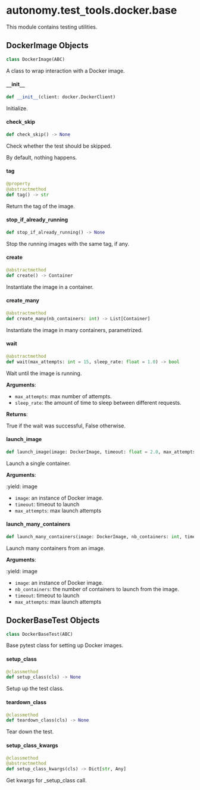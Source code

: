<a id="autonomy.test_tools.docker.base"></a>

# autonomy.test`_`tools.docker.base

This module contains testing utilities.

<a id="autonomy.test_tools.docker.base.DockerImage"></a>

## DockerImage Objects

```python
class DockerImage(ABC)
```

A class to wrap interaction with a Docker image.

<a id="autonomy.test_tools.docker.base.DockerImage.__init__"></a>

#### `__`init`__`

```python
def __init__(client: docker.DockerClient)
```

Initialize.

<a id="autonomy.test_tools.docker.base.DockerImage.check_skip"></a>

#### check`_`skip

```python
def check_skip() -> None
```

Check whether the test should be skipped.

By default, nothing happens.

<a id="autonomy.test_tools.docker.base.DockerImage.tag"></a>

#### tag

```python
@property
@abstractmethod
def tag() -> str
```

Return the tag of the image.

<a id="autonomy.test_tools.docker.base.DockerImage.stop_if_already_running"></a>

#### stop`_`if`_`already`_`running

```python
def stop_if_already_running() -> None
```

Stop the running images with the same tag, if any.

<a id="autonomy.test_tools.docker.base.DockerImage.create"></a>

#### create

```python
@abstractmethod
def create() -> Container
```

Instantiate the image in a container.

<a id="autonomy.test_tools.docker.base.DockerImage.create_many"></a>

#### create`_`many

```python
@abstractmethod
def create_many(nb_containers: int) -> List[Container]
```

Instantiate the image in many containers, parametrized.

<a id="autonomy.test_tools.docker.base.DockerImage.wait"></a>

#### wait

```python
@abstractmethod
def wait(max_attempts: int = 15, sleep_rate: float = 1.0) -> bool
```

Wait until the image is running.

**Arguments**:

- `max_attempts`: max number of attempts.
- `sleep_rate`: the amount of time to sleep between different requests.

**Returns**:

True if the wait was successful, False otherwise.

<a id="autonomy.test_tools.docker.base.launch_image"></a>

#### launch`_`image

```python
def launch_image(image: DockerImage, timeout: float = 2.0, max_attempts: int = 10) -> Generator[DockerImage, None, None]
```

Launch a single container.

**Arguments**:

:yield: image
- `image`: an instance of Docker image.
- `timeout`: timeout to launch
- `max_attempts`: max launch attempts

<a id="autonomy.test_tools.docker.base.launch_many_containers"></a>

#### launch`_`many`_`containers

```python
def launch_many_containers(image: DockerImage, nb_containers: int, timeout: float = 2.0, max_attempts: int = 10) -> Generator[DockerImage, None, None]
```

Launch many containers from an image.

**Arguments**:

:yield: image
- `image`: an instance of Docker image.
- `nb_containers`: the number of containers to launch from the image.
- `timeout`: timeout to launch
- `max_attempts`: max launch attempts

<a id="autonomy.test_tools.docker.base.DockerBaseTest"></a>

## DockerBaseTest Objects

```python
class DockerBaseTest(ABC)
```

Base pytest class for setting up Docker images.

<a id="autonomy.test_tools.docker.base.DockerBaseTest.setup_class"></a>

#### setup`_`class

```python
@classmethod
def setup_class(cls) -> None
```

Setup up the test class.

<a id="autonomy.test_tools.docker.base.DockerBaseTest.teardown_class"></a>

#### teardown`_`class

```python
@classmethod
def teardown_class(cls) -> None
```

Tear down the test.

<a id="autonomy.test_tools.docker.base.DockerBaseTest.setup_class_kwargs"></a>

#### setup`_`class`_`kwargs

```python
@classmethod
@abstractmethod
def setup_class_kwargs(cls) -> Dict[str, Any]
```

Get kwargs for _setup_class call.

